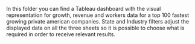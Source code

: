 In this folder you can find a Tableau dashboard with the visual representation for growth, revenue and workers data for a top 100 fastest growing private american companies. State and Industry filters adjust the displayed data on all the three sheets so it is possible to choose what is required in order to receive relevant results.
